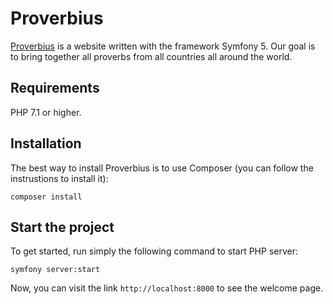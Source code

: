 # Proverbius

[Proverbius](https://proverbius.wakonda.guru) is a website written with the framework Symfony 5. Our goal is to bring together all proverbs from all countries all around the world.

## Requirements

PHP 7.1 or higher.

## Installation

The best way to install Proverbius is to use Composer (you can follow the instrustions to install it):

`composer install`

## Start the project

To get started, run simply the following command to start PHP server:

`symfony server:start`

Now, you can visit the link `http://localhost:8000` to see the welcome page.
